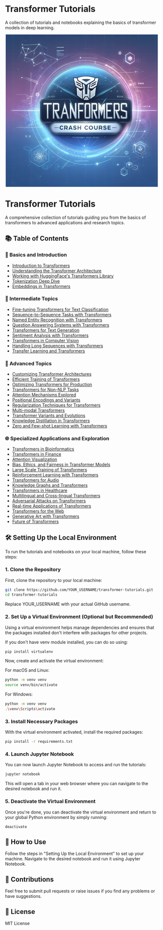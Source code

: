 # Transformer Tutorials

A collection of tutorials and notebooks explaining the basics of transformer models in deep learning.

<p align="center">
  <img src="docs/_img/intropage.png"" width="500" style="display: block; margin-left: auto; margin-right: auto;"/>
</p>


# Transformer Tutorials

A comprehensive collection of tutorials guiding you from the basics of transformers to advanced applications and research topics.

## 📚 Table of Contents

### 🌱 Basics and Introduction
- [Introduction to Transformers](./notebooks/01_Introduction_to_Transformers.ipynb)
- [Understanding the Transformer Architecture](./notebooks/02_Understanding_the_Transformer_Architecture.ipynb)
- [Working with HuggingFace's Transformers Library](./notebooks/03_Working_with_HuggingFaces_Transformers_Library.ipynb)
- [Tokenization Deep Dive](./notebooks/04_Tokenization_Deep_Dive.ipynb)
- [Embeddings in Transformers](./notebooks/05_Embeddings_in_Transformers.ipynb)

### 🚀 Intermediate Topics
- [Fine-tuning Transformers for Text Classification](./notebooks/06_Fine_tuning_Transformers_for_Text_Classification.ipynb)
- [Sequence-to-Sequence Tasks with Transformers](./notebooks/07_Sequence_to_Sequence_Tasks_with_Transformers.ipynb)
- [Named Entity Recognition with Transformers](./notebooks/08_Named_Entity_Recognition_with_Transformers.ipynb)
- [Question Answering Systems with Transformers](./notebooks/09_Question_Answering_Systems_with_Transformers.ipynb)
- [Transformers for Text Generation](./notebooks/10_Transformers_for_Text_Generation.ipynb)
- [Sentiment Analysis with Transformers](./notebooks/11_Sentiment_Analysis_with_Transformers.ipynb)
- [Transformers in Computer Vision](./notebooks/12_Transformers_in_Computer_Vision.ipynb)
- [Handling Long Sequences with Transformers](./notebooks/13_Handling_Long_Sequences_with_Transformers.ipynb)
- [Transfer Learning and Transformers](./notebooks/14_Transfer_Learning_and_Transformers.ipynb)

### 🔬 Advanced Topics
- [Customizing Transformer Architectures](./notebooks/15_Customizing_Transformer_Architectures.ipynb)
- [Efficient Training of Transformers](./notebooks/16_Efficient_Training_of_Transformers.ipynb)
- [Optimizing Transformers for Production](./notebooks/17_Optimizing_Transformers_for_Production.ipynb)
- [Transformers for Non-NLP Tasks](./notebooks/18_Transformers_for_Non_NLP_Tasks.ipynb)
- [Attention Mechanisms Explored](./notebooks/19_Attention_Mechanisms_Explored.ipynb)
- [Positional Encodings and Variants](./notebooks/20_Positional_Encodings_and_Variants.ipynb)
- [Regularization Techniques for Transformers](./notebooks/21_Regularization_Techniques_for_Transformers.ipynb)
- [Multi-modal Transformers](./notebooks/22_Multi-modal_Transformers.ipynb)
- [Transformer Variants and Evolutions](./notebooks/23_Transformer_Variants_and_Evolutions.ipynb)
- [Knowledge Distillation in Transformers](./notebooks/24_Knowledge_Distillation_in_Transformers.ipynb)
- [Zero and Few-shot Learning with Transformers](./notebooks/25_Zero_and_Few-shot_Learning_with_Transformers.ipynb)

### 🌐 Specialized Applications and Exploration
- [Transformers in Bioinformatics](./notebooks/26_Transformers_in_Bioinformatics.ipynb)
- [Transformers in Finance](./notebooks/27_Transformers_in_Finance.ipynb)
- [Attention Visualization](./notebooks/28_Attention_Visualization.ipynb)
- [Bias, Ethics, and Fairness in Transformer Models](./notebooks/29_Bias_Ethics_and_Fairness_in_Transformer_Models.ipynb)
- [Large Scale Training of Transformers](./notebooks/30_Large_Scale_Training_of_Transformers.ipynb)
- [Reinforcement Learning with Transformers](./notebooks/31_Reinforcement_Learning_with_Transformers.ipynb)
- [Transformers for Audio](./notebooks/32_Transformers_for_Audio.ipynb)
- [Knowledge Graphs and Transformers](./notebooks/33_Knowledge_Graphs_and_Transformers.ipynb)
- [Transformers in Healthcare](./notebooks/34_Transformers_in_Healthcare.ipynb)
- [Multilingual and Cross-lingual Transformers](./notebooks/35_Multilingual_and_Cross-lingual_Transformers.ipynb)
- [Adversarial Attacks on Transformers](./notebooks/36_Adversarial_Attacks_on_Transformers.ipynb)
- [Real-time Applications of Transformers](./notebooks/37_Real-time_Applications_of_Transformers.ipynb)
- [Transformers for the Web](./notebooks/38_Transformers_for_the_Web.ipynb)
- [Generative Art with Transformers](./notebooks/39_Generative_Art_with_Transformers.ipynb)
- [Future of Transformers](./notebooks/40_Future_of_Transformers.ipynb)



## 🛠 Setting Up the Local Environment

To run the tutorials and notebooks on your local machine, follow these steps:

### 1. Clone the Repository

First, clone the repository to your local machine:

```bash
git clone https://github.com/YOUR_USERNAME/transformer-tutorials.git
cd transformer-tutorials
```

Replace YOUR_USERNAME with your actual GitHub username.


### 2. Set Up a Virtual Environment (Optional but Recommended)
Using a virtual environment helps manage dependencies and ensures that the packages installed don't interfere with packages for other projects.

If you don't have venv module installed, you can do so using:

```bash
pip install virtualenv
```

Now, create and activate the virtual environment:

For macOS and Linux:

```bash
python -m venv venv
source venv/bin/activate
```

For Windows:

```bash
python -m venv venv
.\venv\Scripts\activate
```

### 3. Install Necessary Packages
With the virtual environment activated, install the required packages:

```bash
pip install -r requirements.txt
```

### 4. Launch Jupyter Notebook
You can now launch Jupyter Notebook to access and run the tutorials:

```bash
jupyter notebook
```

This will open a tab in your web browser where you can navigate to the desired notebook and run it.

### 5. Deactivate the Virtual Environment
Once you're done, you can deactivate the virtual environment and return to your global Python environment by simply running:

```bash
deactivate
```

## 🚀 How to Use
Follow the steps in "Setting Up the Local Environment" to set up your machine.
Navigate to the desired notebook and run it using Jupyter Notebook.

## 🤝 Contributions
Feel free to submit pull requests or raise issues if you find any problems or have suggestions.

## 📜 License
MIT License
